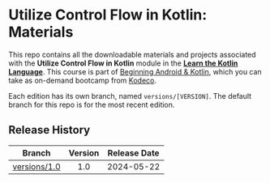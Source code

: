 # Utilize Control Flow in Kotlin: Materials

This repo contains all the downloadable materials and projects associated with the **Utilize Control Flow in Kotlin** module in the **[Learn the Kotlin Language](https://www.kodeco.com/android/paths/learn-kotlin-language)**. This course is part of [Beginning Android & Kotlin](https://www.kodeco.com/android/programs/beginning-android), which you can take as on-demand bootcamp from [Kodeco](https://www.kodeco.com).

Each edition has its own branch, named `versions/[VERSION]`. The default branch for this repo is for the most recent edition.

## Release History

| Branch                                                                                  | Version | Release Date |
| --------------------------------------------------------------------------------------- |:-------:|:------------:|
| [versions/1.0](https://github.com/kodecocodes/m3-kcf-materials/tree/versions/1.0) | 1.0     | 2024-05-22   |
